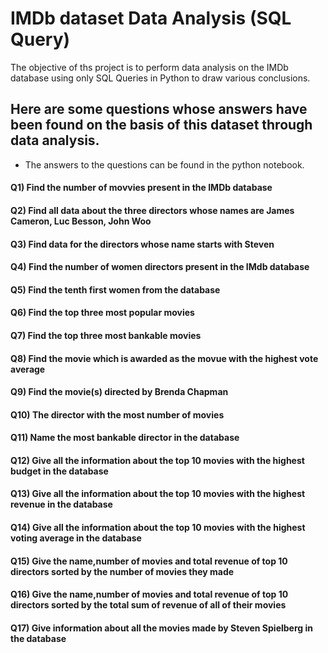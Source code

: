 
# IMDb dataset Data Analysis (SQL Query)

The objective of ths project is to perform data analysis on the 
IMDb database using only SQL Queries in Python to
draw various conclusions. 



## Here are some questions whose answers have been found on the basis of this dataset through data analysis.
* The answers to the questions can be found in the python notebook.
#### Q1) Find the number of movvies present in the IMDb database



####  Q2) Find all data about the three directors whose names are James Cameron, Luc Besson, John Woo
#### Q3) Find data for the directors whose name starts with Steven

#### Q4) Find the number of women directors present in the IMdb database

#### Q5) Find the tenth first women from the database
#### Q6) Find the top three most popular movies
#### Q7) Find the top three most bankable movies
#### Q8) Find the movie which is awarded as the movue with the highest vote average
#### Q9) Find the movie(s) directed by Brenda Chapman
#### Q10) The director with the most number of movies
#### Q11) Name the most bankable director in the database
#### Q12) Give all the information about the top 10 movies with the highest budget in the database
#### Q13) Give all the information about the top 10 movies with the highest revenue in the database
#### Q14) Give all the information about the top 10 movies with the highest voting average in the database
#### Q15) Give the name,number of movies and total revenue of top 10 directors sorted by the number of movies they made
#### Q16) Give the name,number of movies and total revenue of top 10 directors sorted by the total sum of revenue of all of their movies 
#### Q17) Give information about all the movies made by Steven Spielberg in the database